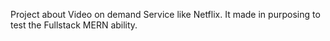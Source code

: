 Project about Video on demand Service like Netflix. It made in purposing to test the Fullstack MERN ability.
